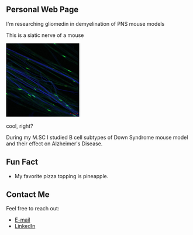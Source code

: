 ## Personal Web Page
I'm researching gliomedin in demyelination of PNS mouse models 

This is a siatic nerve of a mouse

<img src="photo.jpg" alt="My Photo" width="200" height="200">

cool, right?

During my M.SC I studied B cell subtypes of Down Syndrome mouse model and their effect on Alzheimer's Disease.

## Fun Fact
- My favorite pizza topping is pineapple.
  
## Contact Me
Feel free to reach out:
- [E-mail](karin.vardy@weizmann.ac.il)
- [LinkedIn](https://www.linkedin.com/in/karin-vardy-1990b3256)



